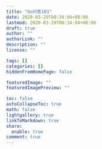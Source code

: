 ```yaml
---
title: "Go问答101"
date: 2020-03-29T08:34:04+08:00
lastmod: 2020-03-29T08:34:04+08:00
draft: true
author: ""
authorLink: ""
description: ""
license: ""

tags: []
categories: []
hiddenFromHomePage: false

featuredImage: ""
featuredImagePreview: ""

toc: false
autoCollapseToc: true
math: false
lightgallery: true
linkToMarkdown: true
share:
  enable: true
comment: true
---
```


<!--more-->
